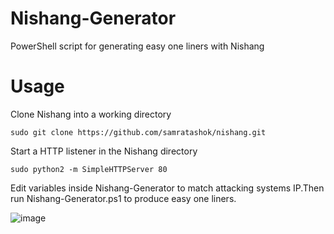 # Nishang-Generator
PowerShell script for generating easy one liners with Nishang

# Usage 

Clone Nishang into a working directory

```
sudo git clone https://github.com/samratashok/nishang.git
```
Start a HTTP listener in the Nishang directory

```
sudo python2 -m SimpleHTTPServer 80
```

Edit variables inside Nishang-Generator to match attacking systems IP.Then run Nishang-Generator.ps1 to produce easy one liners.

![image](https://user-images.githubusercontent.com/68926315/138845038-97205459-ab1c-4bea-a515-8883415efe1f.png)
